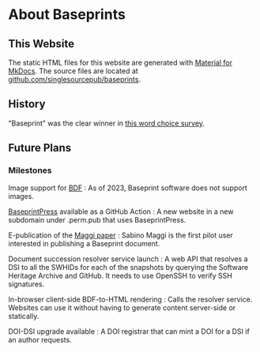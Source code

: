 About Baseprints
================


This Website
------------

The static HTML files for this website are generated with
[Material for MkDocs](https://squidfunk.github.io/mkdocs-material/).
The source files are located at
[github.com/singlesourcepub/baseprints](https://github.com/singlesourcepub/baseprints).


History
-------

"Baseprint" was the clear winner in
[this word choice survey](https://github.com/singlesourcepub/community/discussions/51).


Future Plans
------------

### Milestones

Image support for [BDF](bdf/index.md)
: As of 2023, Baseprint software does not support images.
    
[BaseprintPress](https://gitlab.com/perm.pub/baseprintpress) available as a GitHub Action
: A new website in a new subdomain under .perm.pub that uses BaseprintPress.

E-publication of the [Maggi paper](https://github.com/castedo/ten-years-challenge-pulsed-drive)
: Sabino Maggi is the first pilot user interested in publishing a Baseprint document.

Document succession resolver service launch
: A web API that resolves a DSI to all the SWHIDs for each of the snapshots by querying the
Software Heritage Archive and GitHub. It needs to use OpenSSH to verify SSH signatures.

In-browser client-side BDF-to-HTML rendering
: Calls the resolver service. Websites can use it without having to generate content
server-side or statically.

DOI-DSI upgrade available
: A DOI registrar that can mint a DOI for a DSI if an author requests.

